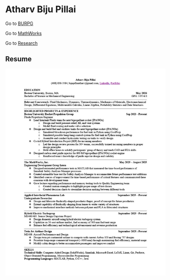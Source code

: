 # Atharv Biju Pillai
Go to [BURPG](BURPG.md)

Go to [MathWorks](MathWorks.md)

Go to [Research](Research.md)



## Resume
![Resume](/images/AtharvBijuPillai-Resume.jpg)

